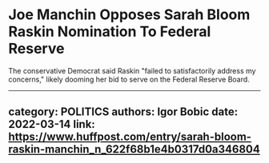 # Joe Manchin Opposes Sarah Bloom Raskin Nomination To Federal Reserve

The conservative Democrat said Raskin "failed to satisfactorily address my concerns," likely dooming her bid to serve on the Federal Reserve Board.

---
category: POLITICS
authors: Igor Bobic
date: 2022-03-14
link: https://www.huffpost.com/entry/sarah-bloom-raskin-manchin_n_622f68b1e4b0317d0a346804
---
